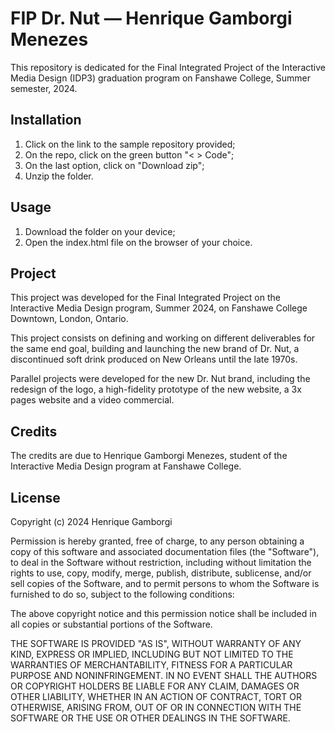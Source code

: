 # FIP Dr. Nut — Henrique Gamborgi Menezes
This repository is dedicated for the Final Integrated Project of the Interactive Media Design (IDP3) graduation program on Fanshawe College, Summer semester, 2024.

## Installation
1. Click on the link to the sample repository provided;
2. On the repo, click on the green button "< > Code";
3. On the last option, click on "Download zip";
4. Unzip the folder.

## Usage
1. Download the folder on your device;
2. Open the index.html file on the browser of your choice.

## Project
This project was developed for the Final Integrated Project on the Interactive Media Design program, Summer 2024, on Fanshawe College Downtown, London, Ontario. 

This project consists on defining and working on different deliverables for the same end goal, building and launching the new brand of Dr. Nut, a discontinued soft drink produced on New Orleans until the late 1970s.

Parallel projects were developed for the new Dr. Nut brand, including the redesign of the logo, a high-fidelity prototype of the new website, a 3x pages website and a video commercial.


## Credits
The credits are due to Henrique Gamborgi Menezes, student of the Interactive Media Design program at Fanshawe College.

## License
Copyright (c) 2024 Henrique Gamborgi

Permission is hereby granted, free of charge, to any person obtaining a copy of this software and associated documentation files (the "Software"), to deal in the Software without restriction, including without limitation the rights to use, copy, modify, merge, publish, distribute, sublicense, and/or sell copies of the Software, and to permit persons to whom the Software is furnished to do so, subject to the following conditions:

The above copyright notice and this permission notice shall be included in all copies or substantial portions of the Software.

THE SOFTWARE IS PROVIDED "AS IS", WITHOUT WARRANTY OF ANY KIND, EXPRESS OR IMPLIED, INCLUDING BUT NOT LIMITED TO THE WARRANTIES OF MERCHANTABILITY, FITNESS FOR A PARTICULAR PURPOSE AND NONINFRINGEMENT. IN NO EVENT SHALL THE AUTHORS OR COPYRIGHT HOLDERS BE LIABLE FOR ANY CLAIM, DAMAGES OR OTHER LIABILITY, WHETHER IN AN ACTION OF CONTRACT, TORT OR OTHERWISE, ARISING FROM, OUT OF OR IN CONNECTION WITH THE SOFTWARE OR THE USE OR OTHER DEALINGS IN THE SOFTWARE.